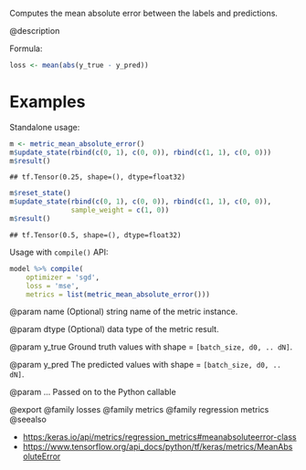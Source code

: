 Computes the mean absolute error between the labels and predictions.

@description

Formula:


```r
loss <- mean(abs(y_true - y_pred))
```

# Examples
Standalone usage:


```r
m <- metric_mean_absolute_error()
m$update_state(rbind(c(0, 1), c(0, 0)), rbind(c(1, 1), c(0, 0)))
m$result()
```

```
## tf.Tensor(0.25, shape=(), dtype=float32)
```

```r
m$reset_state()
m$update_state(rbind(c(0, 1), c(0, 0)), rbind(c(1, 1), c(0, 0)),
               sample_weight = c(1, 0))
m$result()
```

```
## tf.Tensor(0.5, shape=(), dtype=float32)
```

Usage with `compile()` API:


```r
model %>% compile(
    optimizer = 'sgd',
    loss = 'mse',
    metrics = list(metric_mean_absolute_error()))
```

@param name
(Optional) string name of the metric instance.

@param dtype
(Optional) data type of the metric result.

@param y_true
Ground truth values with shape = `[batch_size, d0, .. dN]`.

@param y_pred
The predicted values with shape = `[batch_size, d0, .. dN]`.

@param ...
Passed on to the Python callable

@export
@family losses
@family metrics
@family regression metrics
@seealso
+ <https:/keras.io/api/metrics/regression_metrics#meanabsoluteerror-class>
+ <https://www.tensorflow.org/api_docs/python/tf/keras/metrics/MeanAbsoluteError>

